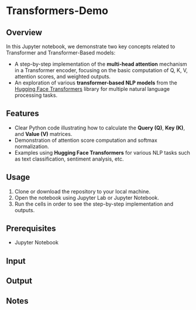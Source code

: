 # Transformers-Demo

## Overview
In this Jupyter notebook, we demonstrate two key concepts related to Transformer and Transformer-Based models:  
  - A step-by-step implementation of the **multi-head attention** mechanism in a Transformer encoder, focusing on the basic computation of Q, K, V, attention scores, and weighted outputs.
  - An exploration of various **transformer-based NLP models** from the [Hugging Face Transformers](https://github.com/huggingface/transformers) library for multiple natural language processing tasks.  

## Features
  - Clear Python code illustrating how to calculate the **Query (Q)**, **Key (K)**, and **Value (V)** matrices.
  - Demonstration of attention score computation and softmax normalization.
  - Examples using **Hugging Face Transformers** for various NLP tasks such as text classification, sentiment analysis, etc.  

## Usage 
  1. Clone or download the repository to your local machine.
  2. Open the notebook using Jupyter Lab or Jupyter Notebook.
  3. Run the cells in order to see the step-by-step implementation and outputs.  

## Prerequisites
- Jupyter Notebook

## Input

## Output

## Notes
